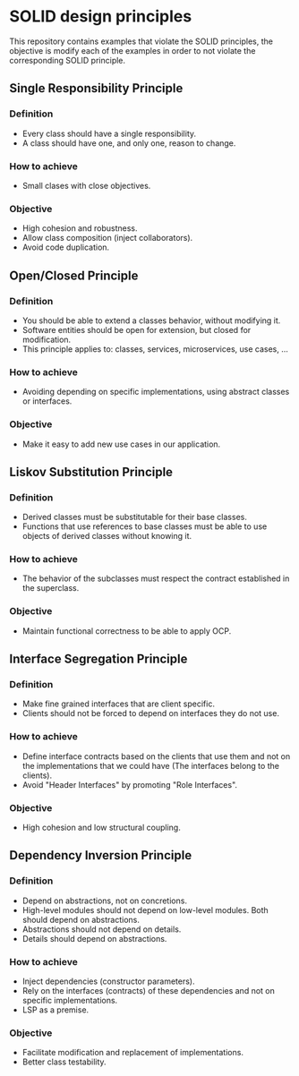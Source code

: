 # SOLID design principles

This repository contains examples that violate the SOLID principles, the objective is modify each of the examples in order to not violate the corresponding SOLID principle.

## Single Responsibility Principle
### Definition
- Every class should have a single responsibility. 
- A class should have one, and only one, reason to change.

### How to achieve
- Small clases with close objectives.

### Objective
- High cohesion and robustness.
- Allow class composition (inject collaborators).
- Avoid code duplication.

## Open/Closed Principle
### Definition
- You should be able to extend a classes behavior, without modifying it.
- Software entities should be open for extension, but closed for modification.
- This principle applies to: classes, services, microservices, use cases, ...

### How to achieve
- Avoiding depending on specific implementations, using abstract classes or interfaces.

### Objective
- Make it easy to add new use cases in our application.

## Liskov Substitution Principle
### Definition
- Derived classes must be substitutable for their base classes. 
- Functions that use references to base classes must be able to use objects of derived classes without knowing it.

### How to achieve
- The behavior of the subclasses must respect the contract established in the superclass.

### Objective
- Maintain functional correctness to be able to apply OCP.

## Interface Segregation Principle
### Definition
- Make fine grained interfaces that are client specific.
- Clients should not be forced to depend on interfaces they do not use.

### How to achieve
- Define interface contracts based on the clients that use them and not on the implementations that we could have (The interfaces belong to the clients).
- Avoid "Header Interfaces" by promoting "Role Interfaces".

### Objective
- High cohesion and low structural coupling.

## Dependency Inversion Principle
### Definition
- Depend on abstractions, not on concretions. 
- High-level modules should not depend on low-level modules. Both should depend on abstractions. 
- Abstractions should not depend on details. 
- Details should depend on abstractions.

### How to achieve
- Inject dependencies (constructor parameters).
- Rely on the interfaces (contracts) of these dependencies and not on specific implementations.
- LSP as a premise.

### Objective
- Facilitate modification and replacement of implementations.
- Better class testability.